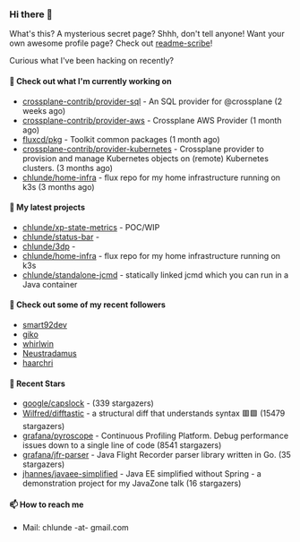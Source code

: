 ### Hi there 👋

What's this? A mysterious secret page? Shhh, don't tell anyone!
Want your own awesome profile page? Check out [readme-scribe](https://github.com/muesli/readme-scribe)!

Curious what I've been hacking on recently?

#### 👷 Check out what I'm currently working on

- [crossplane-contrib/provider-sql](https://github.com/crossplane-contrib/provider-sql) - An SQL provider for @crossplane (2 weeks ago)
- [crossplane-contrib/provider-aws](https://github.com/crossplane-contrib/provider-aws) - Crossplane AWS Provider (1 month ago)
- [fluxcd/pkg](https://github.com/fluxcd/pkg) - Toolkit common packages (1 month ago)
- [crossplane-contrib/provider-kubernetes](https://github.com/crossplane-contrib/provider-kubernetes) - Crossplane provider to provision and manage Kubernetes objects on (remote) Kubernetes clusters. (3 months ago)
- [chlunde/home-infra](https://github.com/chlunde/home-infra) - flux repo for my home infrastructure running on k3s  (3 months ago)

#### 🌱 My latest projects

- [chlunde/xp-state-metrics](https://github.com/chlunde/xp-state-metrics) - POC/WIP
- [chlunde/status-bar](https://github.com/chlunde/status-bar) - 
- [chlunde/3dp](https://github.com/chlunde/3dp) - 
- [chlunde/home-infra](https://github.com/chlunde/home-infra) - flux repo for my home infrastructure running on k3s 
- [chlunde/standalone-jcmd](https://github.com/chlunde/standalone-jcmd) - statically linked jcmd which you can run in a Java container



#### 👯 Check out some of my recent followers

- [smart92dev](https://github.com/smart92dev)
- [giko](https://github.com/giko)
- [whirlwin](https://github.com/whirlwin)
- [Neustradamus](https://github.com/Neustradamus)
- [haarchri](https://github.com/haarchri)

#### 🌟 Recent Stars

- [google/capslock](https://github.com/google/capslock) -  (339 stargazers)
- [Wilfred/difftastic](https://github.com/Wilfred/difftastic) - a structural diff that understands syntax 🟥🟩 (15479 stargazers)
- [grafana/pyroscope](https://github.com/grafana/pyroscope) - Continuous Profiling Platform. Debug performance issues down to a single line of code (8541 stargazers)
- [grafana/jfr-parser](https://github.com/grafana/jfr-parser) - Java Flight Recorder parser library written in Go. (35 stargazers)
- [jhannes/javaee-simplified](https://github.com/jhannes/javaee-simplified) - Java EE simplified without Spring - a demonstration project for my JavaZone talk (16 stargazers)

#### 📫 How to reach me

- Mail: chlunde -at- gmail.com
